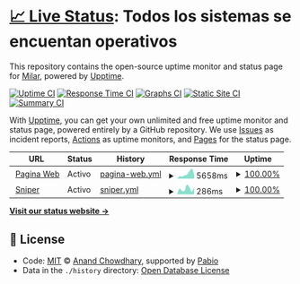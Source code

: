 # [📈 Live Status](https://status.milar.farm): <!--live status--> **Todos los sistemas se encuentan operativos**

This repository contains the open-source uptime monitor and status page for [Milar](https://status.milar.farm), powered by [Upptime](https://github.com/upptime/upptime).

[![Uptime CI](https://github.com/TecnicaMilar/status/workflows/Uptime%20CI/badge.svg)](https://github.com/TecnicaMilar/status/actions?query=workflow%3A%22Uptime+CI%22)
[![Response Time CI](https://github.com/TecnicaMilar/status/workflows/Response%20Time%20CI/badge.svg)](https://github.com/TecnicaMilar/status/actions?query=workflow%3A%22Response+Time+CI%22)
[![Graphs CI](https://github.com/TecnicaMilar/status/workflows/Graphs%20CI/badge.svg)](https://github.com/TecnicaMilar/status/actions?query=workflow%3A%22Graphs+CI%22)
[![Static Site CI](https://github.com/TecnicaMilar/status/workflows/Static%20Site%20CI/badge.svg)](https://github.com/TecnicaMilar/status/actions?query=workflow%3A%22Static+Site+CI%22)
[![Summary CI](https://github.com/TecnicaMilar/status/workflows/Summary%20CI/badge.svg)](https://github.com/TecnicaMilar/status/actions?query=workflow%3A%22Summary+CI%22)

With [Upptime](https://upptime.js.org), you can get your own unlimited and free uptime monitor and status page, powered entirely by a GitHub repository. We use [Issues](https://github.com/TecnicaMilar/status/issues) as incident reports, [Actions](https://github.com/TecnicaMilar/status/actions) as uptime monitors, and [Pages](https://status.milar.farm) for the status page.

<!--start: status pages-->
<!-- This summary is generated by Upptime (https://github.com/upptime/upptime) -->
<!-- Do not edit this manually, your changes will be overwritten -->
<!-- prettier-ignore -->
| URL | Status | History | Response Time | Uptime |
| --- | ------ | ------- | ------------- | ------ |
| <img alt="" src="https://icons.duckduckgo.com/ip3/milar.farm.ico" height="13"> [Pagina Web](https://milar.farm) | Activo | [pagina-web.yml](https://github.com/TecnicaMilar/status/commits/HEAD/history/pagina-web.yml) | <details><summary><img alt="Response time graph" src="./graphs/pagina-web/response-time-week.png" height="20"> 5658ms</summary><br><a href="https://status.milar.farm/history/pagina-web"><img alt="Response time 4853" src="https://img.shields.io/endpoint?url=https%3A%2F%2Fraw.githubusercontent.com%2FTecnicaMilar%2Fstatus%2FHEAD%2Fapi%2Fpagina-web%2Fresponse-time.json"></a><br><a href="https://status.milar.farm/history/pagina-web"><img alt="24-hour response time 4845" src="https://img.shields.io/endpoint?url=https%3A%2F%2Fraw.githubusercontent.com%2FTecnicaMilar%2Fstatus%2FHEAD%2Fapi%2Fpagina-web%2Fresponse-time-day.json"></a><br><a href="https://status.milar.farm/history/pagina-web"><img alt="7-day response time 5658" src="https://img.shields.io/endpoint?url=https%3A%2F%2Fraw.githubusercontent.com%2FTecnicaMilar%2Fstatus%2FHEAD%2Fapi%2Fpagina-web%2Fresponse-time-week.json"></a><br><a href="https://status.milar.farm/history/pagina-web"><img alt="30-day response time 4853" src="https://img.shields.io/endpoint?url=https%3A%2F%2Fraw.githubusercontent.com%2FTecnicaMilar%2Fstatus%2FHEAD%2Fapi%2Fpagina-web%2Fresponse-time-month.json"></a><br><a href="https://status.milar.farm/history/pagina-web"><img alt="1-year response time 4853" src="https://img.shields.io/endpoint?url=https%3A%2F%2Fraw.githubusercontent.com%2FTecnicaMilar%2Fstatus%2FHEAD%2Fapi%2Fpagina-web%2Fresponse-time-year.json"></a></details> | <details><summary><a href="https://status.milar.farm/history/pagina-web">100.00%</a></summary><a href="https://status.milar.farm/history/pagina-web"><img alt="All-time uptime 100.00%" src="https://img.shields.io/endpoint?url=https%3A%2F%2Fraw.githubusercontent.com%2FTecnicaMilar%2Fstatus%2FHEAD%2Fapi%2Fpagina-web%2Fuptime.json"></a><br><a href="https://status.milar.farm/history/pagina-web"><img alt="24-hour uptime 100.00%" src="https://img.shields.io/endpoint?url=https%3A%2F%2Fraw.githubusercontent.com%2FTecnicaMilar%2Fstatus%2FHEAD%2Fapi%2Fpagina-web%2Fuptime-day.json"></a><br><a href="https://status.milar.farm/history/pagina-web"><img alt="7-day uptime 100.00%" src="https://img.shields.io/endpoint?url=https%3A%2F%2Fraw.githubusercontent.com%2FTecnicaMilar%2Fstatus%2FHEAD%2Fapi%2Fpagina-web%2Fuptime-week.json"></a><br><a href="https://status.milar.farm/history/pagina-web"><img alt="30-day uptime 100.00%" src="https://img.shields.io/endpoint?url=https%3A%2F%2Fraw.githubusercontent.com%2FTecnicaMilar%2Fstatus%2FHEAD%2Fapi%2Fpagina-web%2Fuptime-month.json"></a><br><a href="https://status.milar.farm/history/pagina-web"><img alt="1-year uptime 100.00%" src="https://img.shields.io/endpoint?url=https%3A%2F%2Fraw.githubusercontent.com%2FTecnicaMilar%2Fstatus%2FHEAD%2Fapi%2Fpagina-web%2Fuptime-year.json"></a></details>
| <img alt="" src="https://icons.duckduckgo.com/ip3/sniper.milar.farm.ico" height="13"> [Sniper](https://sniper.milar.farm/login) | Activo | [sniper.yml](https://github.com/TecnicaMilar/status/commits/HEAD/history/sniper.yml) | <details><summary><img alt="Response time graph" src="./graphs/sniper/response-time-week.png" height="20"> 286ms</summary><br><a href="https://status.milar.farm/history/sniper"><img alt="Response time 287" src="https://img.shields.io/endpoint?url=https%3A%2F%2Fraw.githubusercontent.com%2FTecnicaMilar%2Fstatus%2FHEAD%2Fapi%2Fsniper%2Fresponse-time.json"></a><br><a href="https://status.milar.farm/history/sniper"><img alt="24-hour response time 349" src="https://img.shields.io/endpoint?url=https%3A%2F%2Fraw.githubusercontent.com%2FTecnicaMilar%2Fstatus%2FHEAD%2Fapi%2Fsniper%2Fresponse-time-day.json"></a><br><a href="https://status.milar.farm/history/sniper"><img alt="7-day response time 286" src="https://img.shields.io/endpoint?url=https%3A%2F%2Fraw.githubusercontent.com%2FTecnicaMilar%2Fstatus%2FHEAD%2Fapi%2Fsniper%2Fresponse-time-week.json"></a><br><a href="https://status.milar.farm/history/sniper"><img alt="30-day response time 287" src="https://img.shields.io/endpoint?url=https%3A%2F%2Fraw.githubusercontent.com%2FTecnicaMilar%2Fstatus%2FHEAD%2Fapi%2Fsniper%2Fresponse-time-month.json"></a><br><a href="https://status.milar.farm/history/sniper"><img alt="1-year response time 287" src="https://img.shields.io/endpoint?url=https%3A%2F%2Fraw.githubusercontent.com%2FTecnicaMilar%2Fstatus%2FHEAD%2Fapi%2Fsniper%2Fresponse-time-year.json"></a></details> | <details><summary><a href="https://status.milar.farm/history/sniper">100.00%</a></summary><a href="https://status.milar.farm/history/sniper"><img alt="All-time uptime 99.99%" src="https://img.shields.io/endpoint?url=https%3A%2F%2Fraw.githubusercontent.com%2FTecnicaMilar%2Fstatus%2FHEAD%2Fapi%2Fsniper%2Fuptime.json"></a><br><a href="https://status.milar.farm/history/sniper"><img alt="24-hour uptime 100.00%" src="https://img.shields.io/endpoint?url=https%3A%2F%2Fraw.githubusercontent.com%2FTecnicaMilar%2Fstatus%2FHEAD%2Fapi%2Fsniper%2Fuptime-day.json"></a><br><a href="https://status.milar.farm/history/sniper"><img alt="7-day uptime 100.00%" src="https://img.shields.io/endpoint?url=https%3A%2F%2Fraw.githubusercontent.com%2FTecnicaMilar%2Fstatus%2FHEAD%2Fapi%2Fsniper%2Fuptime-week.json"></a><br><a href="https://status.milar.farm/history/sniper"><img alt="30-day uptime 99.99%" src="https://img.shields.io/endpoint?url=https%3A%2F%2Fraw.githubusercontent.com%2FTecnicaMilar%2Fstatus%2FHEAD%2Fapi%2Fsniper%2Fuptime-month.json"></a><br><a href="https://status.milar.farm/history/sniper"><img alt="1-year uptime 99.99%" src="https://img.shields.io/endpoint?url=https%3A%2F%2Fraw.githubusercontent.com%2FTecnicaMilar%2Fstatus%2FHEAD%2Fapi%2Fsniper%2Fuptime-year.json"></a></details>

<!--end: status pages-->

[**Visit our status website →**](https://status.milar.farm)

## 📄 License

- Code: [MIT](./LICENSE) © [Anand Chowdhary](https://anandchowdhary.com), supported by [Pabio](https://pabio.com)
- Data in the `./history` directory: [Open Database License](https://opendatacommons.org/licenses/odbl/1-0/)
